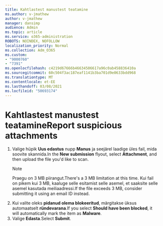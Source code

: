 ```yaml
---
title: Kahtlastest manustest teatamine
ms.author: v-jmathew
author: v-jmathew
manager: dansimp
audience: Admin
ms.topic: article
ms.service: o365-administration
ROBOTS: NOINDEX, NOFOLLOW
localization_priority: Normal
ms.collection: Adm_O365
ms.custom:
- "9000760"
- "7391"
ms.openlocfilehash: c4219d67666b46634506617a96c0ab458836410a
ms.sourcegitcommit: 60c504f3ac187eaf1141b3ba701d9e0633bdd968
ms.translationtype: MT
ms.contentlocale: et-EE
ms.lasthandoff: 03/08/2021
ms.locfileid: "50693174"
---
```

# <a name="report-suspicious-attachments"></a><span data-ttu-id="29e37-102">Kahtlastest manustest teatamine</span><span class="sxs-lookup"><span data-stu-id="29e37-102">Report suspicious attachments</span></span>

1. <span data-ttu-id="29e37-103">Valige hüpik **Uus edastus** nupp **Manus** ja seejärel laadige üles fail, mida soovite skannida.</span><span class="sxs-lookup"><span data-stu-id="29e37-103">In the **New submission** flyout, select **Attachment**, and then upload the file you'd like to scan.</span></span>
    > [!NOTE]
    > <span data-ttu-id="29e37-104">Praegu on 3 MB piirangut.</span><span class="sxs-lookup"><span data-stu-id="29e37-104">There's a 3 MB limitation at this time.</span></span> <span data-ttu-id="29e37-105">Kui fail on pikem kui 3 MB, kaaluge selle esitamist selle asemel, et saaksite selle asemel kasutada meiliaadressi.</span><span class="sxs-lookup"><span data-stu-id="29e37-105">If the file exceeds 3 MB, consider submitting it using an email ID instead.</span></span>
2. <span data-ttu-id="29e37-106">Kui valite oleks **pidanud olema blokeeritud**, märgitakse üksus automaatselt **ründevarana**.</span><span class="sxs-lookup"><span data-stu-id="29e37-106">If you select **Should have been blocked**, it will automatically mark the item as **Malware**.</span></span>
3. <span data-ttu-id="29e37-107">Valige **Edasta**.</span><span class="sxs-lookup"><span data-stu-id="29e37-107">Select **Submit**.</span></span>
